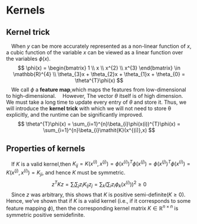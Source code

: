 # Kernels


## Kernel trick
&emsp;When $y$ can be more accurately represented as a non-linear function of $x$, a cubic function of the variable $x$ can be viewed as a linear function over the variables $\phi(x)$.
$$
    \phi(x) = \begin{bmatrix}
        1 \\
        x \\
        x^{2} \\
        x^{3}
    \end{bmatrix} \in \mathbb{R}^{4} \\
    \theta_{3}x + \theta_{2}x + \theta_{1}x + \theta_{0} = \theta^{T}\phi(x)
$$
&emsp;We call $\phi$ a **feature map**,which maps the features from low-dimensional to high-dimensional.
&emsp;However, The vector $\theta$ itself is of high dimension. We must take a long time to update every entry of $\theta$ and store it. Thus, we will introduce the **kernel trick** with which we will not need to store θ explicitly, and the runtime can be significantly improved.
$$
\theta^{T}\phi(x) = \sum_{i=1}^{n}\beta_{i}\phi(x(i))^{T}\phi(x) = \sum_{i=1}^{n}\beta_{i}\mathit{K}(x^{(i)},x)
$$

## Properties of kernels
&emsp;If $\mathit{K}$ is a valid kernel,then $\mathit{K}_{ij} = \mathit{K}(x^{(i)},x^{(j)}) = \phi(x^{(i)})^{T}\phi(x^{(j)}) = \phi(x^{(j)})^{T}\phi(x^{(i)}) = \mathit{K}(x^{(j)},x^{(i)}) = \mathit{K}_{ji}$, and hence $\mathit{K}$ must be symmetric.
$$
z^{T}\mathit{K}z = \sum_{i}\sum_{j}z_{i}\mathit{K}_{ij}z_{j} = \sum_{k}(\sum_{i}z_{i}\phi_{k}(x^{(i)}))^{2} \geq 0
$$
&emsp;Since $z$ was arbitrary, this shows that $\mathit{K}$ is positive semi-definite($\mathit{K} \geq 0$). Hence, we’ve shown that if $\mathit{K}$ is a valid kernel (i.e., if it corresponds to
some feature mapping $\phi$), then the corresponding kernel matrix $\mathit{K} \in \mathbb{R}^{n\times n}$ is symmetric positive semidefinite.